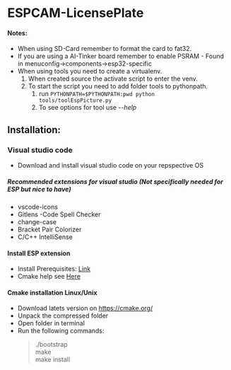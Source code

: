 # ESPCAM-LicensePlate


#### Notes:
- When using SD-Card remember to format the card to fat32. 
- If you are using a AI-Tinker board remember to enable PSRAM - Found in menuconfig->components->esp32-specific
- When using tools you need to create a virtualenv. 
    1. When created source the activate script to enter the venv.
    2. To start the script you need to add folder tools to pythonpath. 
        1. run `PYTHONPATH=$PYTHONPATH:pwd python tools/toolEspPicture.py`
        2. To see options for tool use _--help_


## Installation: 

### Visual studio code
  - Download and install visual studio code on your repspective OS
 ##### Recommended extensions for visual studio (Not specifically needed for ESP but nice to have) 
 - vscode-icons
 - Gitlens
 -Code Spell Checker
 - change-case
 - Bracket Pair Colorizer
 - C/C++ IntelliSense
 
 #### Install ESP extension 
  - Install Prerequisites: [Link](https://docs.espressif.com/projects/esp-idf/en/latest/esp32/get-started/linux-setup.html)
  - Cmake help see [Here](#cmake-installation-linux/unix) 
  
  
  #### Cmake installation Linux/Unix 
   - Download latets version on https://cmake.org/
   - Unpack the compressed folder
   - Open folder in terminal 
   - Run the following commands: 
     > ./bootstrap<br>make<br>make install
